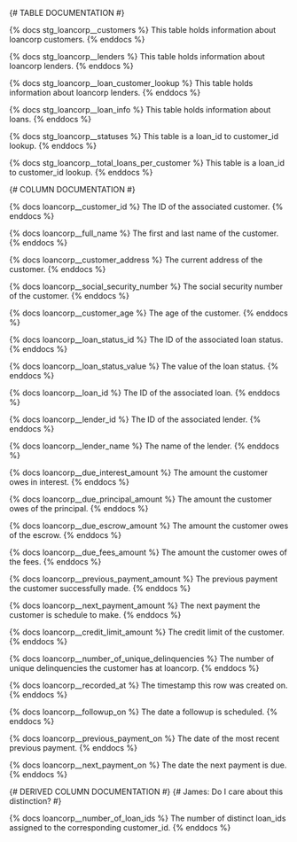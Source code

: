 {# TABLE DOCUMENTATION #}

{% docs stg_loancorp__customers %}
This table holds information about loancorp customers.
{% enddocs %}

{% docs stg_loancorp__lenders %}
This table holds information about loancorp lenders.
{% enddocs %}

{% docs stg_loancorp__loan_customer_lookup %}
This table holds information about loancorp lenders.
{% enddocs %}

{% docs stg_loancorp__loan_info %}
This table holds information about loans.
{% enddocs %}

{% docs stg_loancorp__statuses %}
This table is a loan_id to customer_id lookup.
{% enddocs %}

{% docs stg_loancorp__total_loans_per_customer %}
This table is a loan_id to customer_id lookup.
{% enddocs %}

{# COLUMN DOCUMENTATION #}

{% docs loancorp__customer_id %}
The ID of the associated customer.
{% enddocs %}

{% docs loancorp__full_name %}
The first and last name of the customer.
{% enddocs %}

{% docs loancorp__customer_address %}
The current address of the customer.
{% enddocs %}

{% docs loancorp__social_security_number %}
The social security number of the customer.
{% enddocs %}

{% docs loancorp__customer_age %}
The age of the customer.
{% enddocs %}

{% docs loancorp__loan_status_id %}
The ID of the associated loan status.
{% enddocs %}

{% docs loancorp__loan_status_value %}
The value of the loan status.
{% enddocs %}

{% docs loancorp__loan_id %}
The ID of the associated loan.
{% enddocs %}

{% docs loancorp__lender_id %}
The ID of the associated lender.
{% enddocs %}

{% docs loancorp__lender_name %}
The name of the lender.
{% enddocs %}

{% docs loancorp__due_interest_amount %}
The amount the customer owes in interest.
{% enddocs %}

{% docs loancorp__due_principal_amount %}
The amount the customer owes of the principal.
{% enddocs %}

{% docs loancorp__due_escrow_amount %}
The amount the customer owes of the escrow.
{% enddocs %}

{% docs loancorp__due_fees_amount %}
The amount the customer owes of the fees.
{% enddocs %}

{% docs loancorp__previous_payment_amount %}
The previous payment the customer successfully made.
{% enddocs %}

{% docs loancorp__next_payment_amount %}
The next payment the customer is schedule to make.
{% enddocs %}

{% docs loancorp__credit_limit_amount %}
The credit limit of the customer.
{% enddocs %}

{% docs loancorp__number_of_unique_delinquencies %}
The number of unique delinquencies the customer has at loancorp.
{% enddocs %}

{% docs loancorp__recorded_at %}
The timestamp this row was created on.
{% enddocs %}

{% docs loancorp__followup_on %}
The date a followup is scheduled.
{% enddocs %}

{% docs loancorp__previous_payment_on %}
The date of the most recent previous payment.
{% enddocs %}

{% docs loancorp__next_payment_on %}
The date the next payment is due.
{% enddocs %}

{# DERIVED COLUMN DOCUMENTATION #}
{# James: Do I care about this distinction? #}

{% docs loancorp__number_of_loan_ids %}
The number of distinct loan_ids assigned to the corresponding customer_id.
{% enddocs %}
